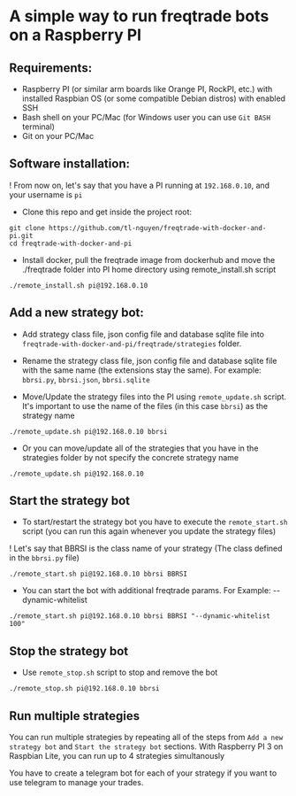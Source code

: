 # A simple way to run freqtrade bots on a Raspberry PI

## Requirements:
- Raspberry PI (or similar arm boards like Orange PI, RockPI, etc.) with installed Raspbian OS (or some compatible Debian distros) with enabled SSH
- Bash shell on your PC/Mac (for Windows user you can use `Git BASH` terminal)
- Git on your PC/Mac

## Software installation:
! From now on, let's say that you have a PI running at `192.168.0.10`, and your username is `pi`

- Clone this repo and get inside the project root:
```
git clone https://github.com/tl-nguyen/freqtrade-with-docker-and-pi.git
cd freqtrade-with-docker-and-pi
```

- Install docker, pull the freqtrade image from dockerhub and move the ./freqtrade folder into PI home directory using remote_install.sh script
```
./remote_install.sh pi@192.168.0.10
```

## Add a new strategy bot:
- Add strategy class file, json config file and database sqlite file into `freqtrade-with-docker-and-pi/freqtrade/strategies` folder.

- Rename the strategy class file, json config file and database sqlite file with the same name (the extensions stay the same). For example: `bbrsi.py`, `bbrsi.json`, `bbrsi.sqlite`

- Move/Update the strategy files into the PI using `remote_update.sh` script. It's important to use the name of the files (in this case `bbrsi`) as the strategy name
```
./remote_update.sh pi@192.168.0.10 bbrsi
```

- Or you can move/update all of the strategies that you have in the strategies folder by not specify the concrete strategy name
```
./remote_update.sh pi@192.168.0.10
```

## Start the strategy bot
- To start/restart the strategy bot you have to execute the `remote_start.sh` script (you can run this again whenever you update the strategy files)

! Let's say that BBRSI is the class name of your strategy (The class defined in the `bbrsi.py` file)
```
./remote_start.sh pi@192.168.0.10 bbrsi BBRSI
```

- You can start the bot with additional freqtrade params. For Example: --dynamic-whitelist
```
./remote_start.sh pi@192.168.0.10 bbrsi BBRSI "--dynamic-whitelist 100"
```

## Stop the strategy bot
- Use `remote_stop.sh` script to stop and remove the bot
```
./remote_stop.sh pi@192.168.0.10 bbrsi
```

## Run multiple strategies
You can run multiple strategies by repeating all of the steps from `Add a new strategy bot` and `Start the strategy bot` sections. With Raspberry PI 3 on Raspbian Lite, you can run up to 4 strategies simultanously

You have to create a telegram bot for each of your strategy if you want to use telegram to manage your trades.



